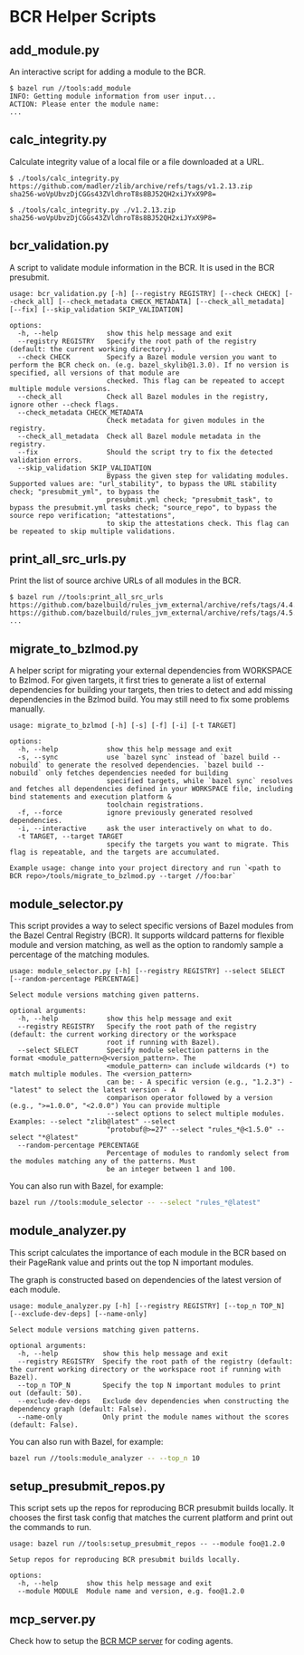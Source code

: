 # BCR Helper Scripts

## add_module.py

An interactive script for adding a module to the BCR.
```
$ bazel run //tools:add_module
INFO: Getting module information from user input...
ACTION: Please enter the module name:
...
```

## calc_integrity.py

Calculate integrity value of a local file or a file downloaded at a URL.
```
$ ./tools/calc_integrity.py https://github.com/madler/zlib/archive/refs/tags/v1.2.13.zip
sha256-woVpUbvzDjCGGs43ZVldhroT8s8BJ52QH2xiJYxX9P8=

$ ./tools/calc_integrity.py ./v1.2.13.zip
sha256-woVpUbvzDjCGGs43ZVldhroT8s8BJ52QH2xiJYxX9P8=
```

## bcr_validation.py

A script to validate module information in the BCR. It is used in the BCR presubmit.
```
usage: bcr_validation.py [-h] [--registry REGISTRY] [--check CHECK] [--check_all] [--check_metadata CHECK_METADATA] [--check_all_metadata] [--fix] [--skip_validation SKIP_VALIDATION]

options:
  -h, --help            show this help message and exit
  --registry REGISTRY   Specify the root path of the registry (default: the current working directory).
  --check CHECK         Specify a Bazel module version you want to perform the BCR check on. (e.g. bazel_skylib@1.3.0). If no version is specified, all versions of that module are
                        checked. This flag can be repeated to accept multiple module versions.
  --check_all           Check all Bazel modules in the registry, ignore other --check flags.
  --check_metadata CHECK_METADATA
                        Check metadata for given modules in the registry.
  --check_all_metadata  Check all Bazel module metadata in the registry.
  --fix                 Should the script try to fix the detected validation errors.
  --skip_validation SKIP_VALIDATION
                        Bypass the given step for validating modules. Supported values are: "url_stability", to bypass the URL stability check; "presubmit_yml", to bypass the
                        presubmit.yml check; "presubmit_task", to bypass the presubmit.yml tasks check; "source_repo", to bypass the source repo verification; "attestations",
                        to skip the attestations check. This flag can be repeated to skip multiple validations.
```

## print_all_src_urls.py

Print the list of source archive URLs of all modules in the BCR.
```
$ bazel run //tools:print_all_src_urls
https://github.com/bazelbuild/rules_jvm_external/archive/refs/tags/4.4.2.zip
https://github.com/bazelbuild/rules_jvm_external/archive/refs/tags/4.5.zip
...
```

## migrate_to_bzlmod.py

A helper script for migrating your external dependencies from WORKSPACE to Bzlmod. For given targets, it first tries to generate a list of external dependencies for building your targets,
then tries to detect and add missing dependencies in the Bzlmod build. You may still need to fix some problems manually.

```
usage: migrate_to_bzlmod [-h] [-s] [-f] [-i] [-t TARGET]

options:
  -h, --help            show this help message and exit
  -s, --sync            use `bazel sync` instead of `bazel build --nobuild` to generate the resolved dependencies. `bazel build --nobuild` only fetches dependencies needed for building
                        specified targets, while `bazel sync` resolves and fetches all dependencies defined in your WORKSPACE file, including bind statements and execution platform &
                        toolchain registrations.
  -f, --force           ignore previously generated resolved dependencies.
  -i, --interactive     ask the user interactively on what to do.
  -t TARGET, --target TARGET
                        specify the targets you want to migrate. This flag is repeatable, and the targets are accumulated.

Example usage: change into your project directory and run `<path to BCR repo>/tools/migrate_to_bzlmod.py --target //foo:bar`
```

## module_selector.py

This script provides a way to select specific versions of Bazel modules from the Bazel Central Registry (BCR). It supports wildcard patterns for flexible module and version matching, as well as the option to randomly sample a percentage of the matching modules.

```
usage: module_selector.py [-h] [--registry REGISTRY] --select SELECT [--random-percentage PERCENTAGE]

Select module versions matching given patterns.

optional arguments:
  -h, --help            show this help message and exit
  --registry REGISTRY   Specify the root path of the registry (default: the current working directory or the workspace
                        root if running with Bazel).
  --select SELECT       Specify module selection patterns in the format <module_pattern>@<version_pattern>. The
                        <module_pattern> can include wildcards (*) to match multiple modules. The <version_pattern>
                        can be: - A specific version (e.g., "1.2.3") - "latest" to select the latest version - A
                        comparison operator followed by a version (e.g., ">=1.0.0", "<2.0.0") You can provide multiple
                        --select options to select multiple modules. Examples: --select "zlib@latest" --select
                        "protobuf@>=27" --select "rules_*@<1.5.0" --select "*@latest"
  --random-percentage PERCENTAGE
                        Percentage of modules to randomly select from the modules matching any of the patterns. Must
                        be an integer between 1 and 100.
```

You can also run with Bazel, for example:

```bash
bazel run //tools:module_selector -- --select "rules_*@latest"
```

## module_analyzer.py

This script calculates the importance of each module in the BCR based on their PageRank value and prints out the top N important modules.

The graph is constructed based on dependencies of the latest version of each module.

```
usage: module_analyzer.py [-h] [--registry REGISTRY] [--top_n TOP_N] [--exclude-dev-deps] [--name-only]

Select module versions matching given patterns.

optional arguments:
  -h, --help           show this help message and exit
  --registry REGISTRY  Specify the root path of the registry (default: the current working directory or the workspace root if running with Bazel).
  --top_n TOP_N        Specify the top N important modules to print out (default: 50).
  --exclude-dev-deps   Exclude dev dependencies when constructing the dependency graph (default: False).
  --name-only          Only print the module names without the scores (default: False).
```

You can also run with Bazel, for example:

```bash
bazel run //tools:module_analyzer -- --top_n 10
```

## setup_presubmit_repos.py

This script sets up the repos for reproducing BCR presubmit builds locally.
It chooses the first task config that matches the current platform and print out the commands to run.

```
usage: bazel run //tools:setup_presubmit_repos -- --module foo@1.2.0

Setup repos for reproducing BCR presubmit builds locally.

options:
  -h, --help       show this help message and exit
  --module MODULE  Module name and version, e.g. foo@1.2.0
```

## mcp_server.py

Check how to setup the [BCR MCP server](../docs/mcp.md) for coding agents.
